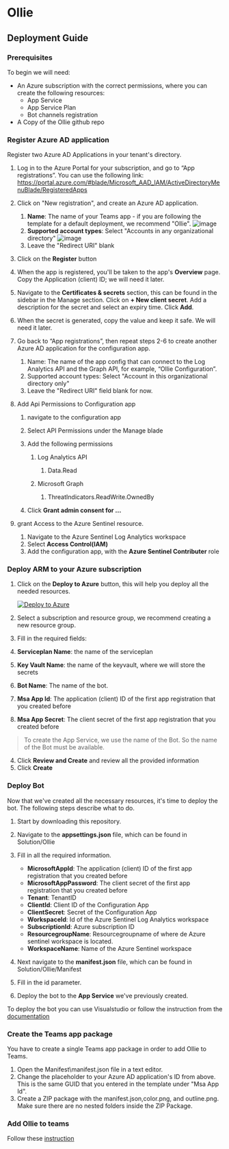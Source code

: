 # Ollie

## Deployment Guide

### Prerequisites

To begin we will need:

- An Azure subscription with the correct permissions, where you can create the following resources:
  - App Service
  - App Service Plan
  - Bot channels registration
- A Copy of the Ollie github repo

### Register Azure AD application

Register two Azure AD Applications in your tenant's directory.

1. Log in to the Azure Portal for your subscription, and go to “App registrations”. You can use the following link: https://portal.azure.com/#blade/Microsoft_AAD_IAM/ActiveDirectoryMenuBlade/RegisteredApps
2. Click on "New registration", and create an Azure AD application.

   1. **Name**: The name of your Teams app - if you are following the template for a default deployment, we recommend "Ollie".
![image](https://user-images.githubusercontent.com/83395176/135573524-3964d067-4a61-4871-bb6b-0754f9238320.png)
   2. **Supported account types**: Select "Accounts in any organizational directory"
![image](https://user-images.githubusercontent.com/83395176/135573558-cf28ed43-a650-48b5-a34f-c63c5ed11749.png)
   3. Leave the "Redirect URI" blank

3. Click on the **Register** button
4. When the app is registered, you'll be taken to the app's **Overview** page. Copy the Application (client) ID; we will need it later. 
5. Navigate to the **Certificates & secrets** section, this can be found in the sidebar in the Manage section. Click on **+ New client secret**. Add a description for the secret and select an expiry time. Click **Add**.
6. When the secret is generated, copy the value and keep it safe. We will need it later.
7. Go back to “App registrations”, then repeat steps 2-6 to create another Azure AD application for the configuration app.

   1. Name: The name of the app config that can connect to the Log Analytics API and the Graph API, for example, “Ollie Configuration”.
   2. Supported account types: Select "Account in this organizational directory only"
   3. Leave the "Redirect URI" field blank for now.   
8. Add Api Permissions to Configuration app

   1. navigate to the configuration app
   2. Select API Permissions under the Manage blade
   3. Add the following permissions

      1. Log Analytics API

         1. Data.Read

      2. Microsoft Graph

         1. ThreatIndicators.ReadWrite.OwnedBy

   4. Click **Grant admin consent for ...**

9. grant Access to the Azure Sentinel resource.
  
   1. Navigate to the Azure Sentinel Log Analytics workspace
   2. Select **Access Control(IAM)**
   3. Add the configuration app, with the **Azure Sentinel Contributer** role

### Deploy ARM to your Azure subscription

1. Click on the **Deploy to Azure** button, this will help you deploy all the needed resources.

   [![Deploy to Azure](https://aka.ms/deploytoazurebutton)](https://portal.azure.com/#create/Microsoft.Template/uri/https%3A%2F%2Fraw.githubusercontent.com%2Fthecollectiveconsulting%2FOlliebot%2Fmain%2FARMTemplates%2FazureDeploy.json)

2. Select a subscription and resource group, we recommend creating a new resource group.
3. Fill in the required fields:

  1. **Serviceplan Name**: the name of the serviceplan
  2. **Key Vault Name**: the name of the keyvault, where we will store the secrets
  3. **Bot Name**: The name of the bot.
  4. **Msa App Id**: The application (client) ID of the first app registration that you created before
  5. **Msa App Secret**: The client secret of the first app registration that you created before

> To create the App Service, we use the name of the Bot. So the name of the Bot must be available.

4. Click **Review and Create** and review all the provided information
5. Click **Create**

### Deploy Bot

Now that we've created all the necessary resources, it's time to deploy the bot. The following steps describe what to do.

1. Start by downloading this repository.
2. Navigate to the **appsettings.json** file, which can be found in Solution/Ollie
3. Fill in all the required information.

   - **MicrosoftAppId**: The application (client) ID of the first app registration that you created before
   - **MicrosoftAppPassword**: The client secret of the first app registration that you created before
   - **Tenant**: TenantID
   - **ClientId**: Client ID of the Configuration App
   - **ClientSecret**: Secret of the Configuration App
   - **WorkspaceId**: Id of the Azure Sentinel Log Analytics workspace
   - **SubscriptionId**: Azure subscription ID
   - **ResourcegroupName**: Resourcegroupname of where de Azure sentinel workspace is located.
   - **WorkspaceName**: Name of the Azure Sentinel workspace

5. Next navigate to the **manifest.json** file, which can be found in Solution/Ollie/Manifest
6. Fill in the id parameter.
7. Deploy the bot to the **App Service** we've previously created.

To deploy the bot you can use Visualstudio or follow the instruction from the [documentation](https://docs.microsoft.com/en-us/azure/bot-service/bot-builder-deploy-az-cli?view=azure-bot-service-4.0&tabs=csharp#deploy-the-bot-to-azure)

### Create the Teams app package

You have to create a single Teams app package in order to add Ollie to Teams.

1. Open the Manifest\manifest.json file in a text editor.
2. Change the <MicrosoftAppId> placeholder to your Azure AD application's ID from above. This is the same GUID that you entered in the template under "Msa App Id".
3. Create a ZIP package with the manifest.json,color.png, and outline.png. Make sure there are no nested folders inside the ZIP Package.


### Add Ollie to teams

Follow these [instruction](https://docs.microsoft.com/en-us/MicrosoftTeams/manage-apps?toc=%2Fmicrosoftteams%2Fplatform%2Ftoc.json&bc=%2Fmicrosoftteams%2Fplatform%2Fbreadcrumb%2Ftoc.json#upload-an-app-package)
